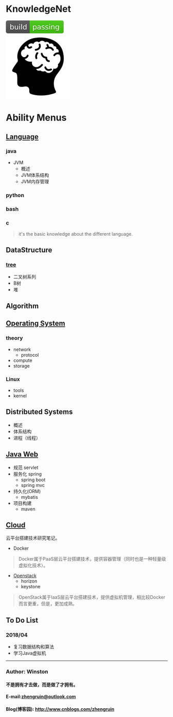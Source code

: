 # KnowledgeNet
![](/images/logo/passing.svg) <br>
![knowledgenet-logo]

# Ability  Menus
## [Language](/language)
### **java**
- JVM
    - 概述
    - JVM体系结构
    - JVM内存管理

### **python**
### **bash**
### **c**

> it's the basic knowledge about the different language.

## DataStructure
### [tree](/methods/datastructure/tree)
- 二叉树系列
- B树
- 堆

## Algorithm

## [Operating System](/os)
### theory
- network
    - protocol
- compute
- storage

### Linux
- tools
- kernel


## Distributed Systems
- 概述
- 体系结构
- 进程（线程）

## [Java Web](/web)
- 规范 servlet
- 服务化 spring
    - spring boot
    - spring mvc
- 持久化(ORM)
    - mybatis
- 项目构建
    - maven


## [Cloud](/cloud)
云平台搭建技术研究笔记。

- Docker

> Docker属于PaaS层云平台搭建技术，提供容器管理（同时也是一种轻量级虚拟化技术）。

- [Openstack](/cloud/openstack)
    - horizon
    - keystone

> OpenStack属于IaaS层云平台搭建技术，提供虚拟机管理，相比较Docker而言更重，但是，更加成熟。


## To Do List
### 2018/04
- 复习数据结构和算法
- 学习Java虚拟机


***
### Author: Winston
#### 不是拥有才去做，而是做了才拥有。
#### E-mail:zhengruin@outlook.com 
#### Blog(博客园): http://www.cnblogs.com/zhengruin

[knowledgenet-logo]: /images/brain.png




